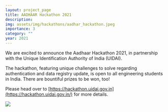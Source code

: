 ```yaml
---
layout: project_page
title: AADHAAR Hackathon 2021
description:
img: assets/img/hackathons/aadhar_hackathon.jpeg
importance: 3
category: ""
year: 2021
---
```




We are excited to announce the Aadhaar Hackathon 2021, in partnership with the Unique Identification Authority of India (UIDAI).

The hackathon, featuring unique challenges to solve regarding authentication and data registry update, is open to all engineering students in India. There are bountiful prizes to be won, too!

Please head over to [https://hackathon.uidai.gov.in](https://hackathon.uidai.gov.in/) for more details.

<img src="{{ site.url }}{{ site.baseurl }}/assets/img/hackathons/aadhar_hackathon.jpeg" class="img-fluid">
